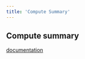 ```yaml
--- 
title: 'Compute Summary'
---
```


## Compute summary
[documentation](https://github.com/databrickslabs/ucx/blob/main/docs/assessment.md)
